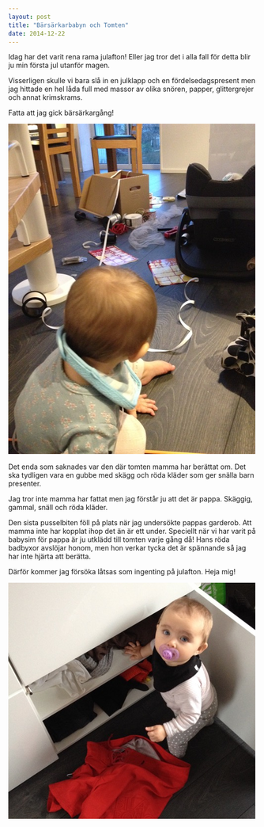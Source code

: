 ```yaml
---
layout: post
title: "Bärsärkarbabyn och Tomten"
date: 2014-12-22
---
```


Idag har det varit rena rama julafton! Eller jag tror det i alla fall för detta blir ju min första jul utanför magen.

Visserligen skulle vi bara slå in en julklapp och en fördelsedagspresent men jag hittade en hel låda full med massor av olika snören, papper, glittergrejer och annat krimskrams.

Fatta att jag gick bärsärkargång!

![bild](/images/2014-12-22_2.jpg)

Det enda som saknades var den där tomten mamma har berättat om. Det ska tydligen vara en gubbe med skägg och röda kläder som ger snälla barn presenter.

Jag tror inte mamma har fattat men jag förstår ju att det är pappa. Skäggig, gammal, snäll och röda kläder.

Den sista pusselbiten föll på plats när jag undersökte pappas garderob. Att mamma inte har kopplat ihop det än är ett under. Speciellt när vi har varit på babysim för pappa är ju utklädd till tomten varje gång då! Hans röda badbyxor avslöjar honom, men hon verkar tycka det är spännande så jag har inte hjärta att berätta.

Därför kommer jag försöka låtsas som ingenting på julafton. Heja mig!

![bild](/images/2014-12-22_1.jpg)
